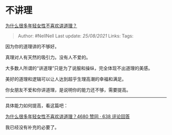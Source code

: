 # 不讲理
[为什么很多年轻女性不喜欢讲道理？](https://www.zhihu.com/question/430362880/answer/1580704664)

> Author: #NellNell 
Last update: *25/08/2021* 
Links:
Tags: 

因为你的道理讲的不够好。

真理对人有天然的吸引力。没有人不爱的。

大多数人所谓的“讲道理”只是为了说服和操纵，完全体现不出道理的美感。

美好的道理和逻辑可以让人达到超乎生理高潮的幸福和满足。

你女朋友不爱和你讲道理，是说明你的能力还不够，需要提高。

---

具体能力如何提高，看这篇吧：

[为什么很多年轻女性不喜欢讲道理？4680 赞同 · 638 评论回答](https://www.zhihu.com/question/430362880/answer/1583182664)

我已经没有补充的必要了。

  
  


